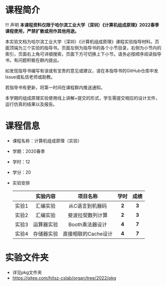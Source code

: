 # 课程简介

!!! 声明
    **本课程资料仅限于哈尔滨工业大学（深圳）《计算机组成原理》2022春季课程使用，严禁扩散或用作其他用途。**

本实验文档为哈尔滨工业大学（深圳）《计算机组成原理》课程实验指导材料。页面顶端为三个实验的指导书。页面左侧为指导书的各个小节目录，右侧为小节内的索引，页面右上角可详细搜索，页面下方可切换上下小节。请务必按顺序阅读指导书，有问题积极在群内提出。

如发现指导书编写有误或有宝贵的意见或建议，请在本指导书的GitHub仓库中发Issue或私信老师或助教。

若指导书有更新，将第一时间在课程群内推送通知。

本学期的组成原理实验使用线上讲解+提交的形式，学生需提交相应的设计文件，运行仿真的结果以及报告。




# 课程信息

- 课程名称：计算机组成原理（实验）

- 学期：2020春季

- 学时：12

- 学分：20

- 实验安排

  |       |  实验内容  |      项目名称       | 学时  | 成绩  |
  | :---: | :--------: | :-----------------: | :---: | :---: |
  | 实验1 |  汇编实验  |   从C语言到机器码   | **2** | **3** |
  | 实验2 |  汇编实验  |  斐波拉契数列计算   | **2** | **3** |
  | 实验3 | 运算器实验 |   Booth乘法器设计   | **4** | **7** |
  | 实验4 | 存储器实验 | 直接相联的Cache设计 | **4** | **7** |



# 实验文件夹

- 详见pkg文件夹
- https://gitee.com/hitsz-cslab/organ/tree/2022/pkg
